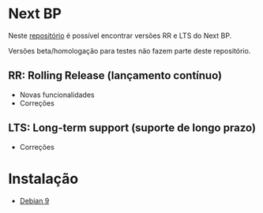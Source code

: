 # Next BP
Neste [repositório](https://github.com/NextSI/NextBP/releases) é possível encontrar versões RR e LTS do Next BP.

Versões beta/homologação para testes não fazem parte deste repositório.

## RR: Rolling Release (lançamento contínuo)
* Novas funcionalidades
* Correções

## LTS: Long-term support (suporte de longo prazo)
* Correções

# Instalação
* [Debian 9](debian9.md)
